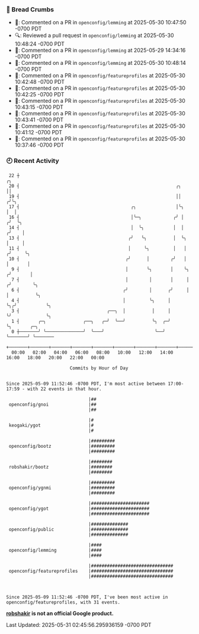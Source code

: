 ### 🍞 Bread Crumbs

 * 💬: Commented on a PR in  `openconfig/lemming` at 2025-05-30 10:47:50 -0700 PDT
 * 🔍: Reviewed a pull request in  `openconfig/lemming` at 2025-05-30 10:48:24 -0700 PDT
 * 💬: Commented on a PR in  `openconfig/lemming` at 2025-05-29 14:34:16 -0700 PDT
 * 💬: Commented on a PR in  `openconfig/lemming` at 2025-05-30 10:48:14 -0700 PDT
 * 💬: Commented on a PR in  `openconfig/featureprofiles` at 2025-05-30 10:42:48 -0700 PDT
 * 💬: Commented on a PR in  `openconfig/featureprofiles` at 2025-05-30 10:42:25 -0700 PDT
 * 💬: Commented on a PR in  `openconfig/featureprofiles` at 2025-05-30 10:43:15 -0700 PDT
 * 💬: Commented on a PR in  `openconfig/featureprofiles` at 2025-05-30 10:43:41 -0700 PDT
 * 💬: Commented on a PR in  `openconfig/featureprofiles` at 2025-05-30 10:41:12 -0700 PDT
 * 💬: Commented on a PR in  `openconfig/featureprofiles` at 2025-05-30 10:37:46 -0700 PDT

### 🕘 Recent Activity
```
 22 ┼                                                                        ╭╮
 20 ┤                                                           ╭╮           ││
 19 ┤                                                           ││          ╭╯╰╮
 17 ┤                                          ╭╮               │╰╮         │  │
 16 ┤                                          │╰─╮            ╭╯ │        ╭╯  ╰╮
 14 ┤                                          │  ╰╮           │  │       ╭╯    │
 13 ┤                                         ╭╯   ╰╮          │  ╰╮      │     │
 11 ┤                                         │     ╰╮         │   │     ╭╯     ╰╮
 10 ┤                                        ╭╯      │        ╭╯   │     │       │
  9 ┤                                        │       ╰╮       │    ╰╮   ╭╯       │
  7 ┤                                        │        │       │     │  ╭╯        ╰╮
  6 ┤                                       ╭╯        │      ╭╯     │  │          ╰╮
  4 ┤                                       │         ╰╮     │      ╰╮╭╯           ╰╮
  3 ┤                                 ╭──╮  │          │     │       ╰╯             ╰╮
  1 ┤       ╭─╮              ╭──╮   ╭─╯  ╰──╯          ╰╮  ╭─╯                       ╰╮       ╭─╮
  0 ┼───────╯ ╰──────────────╯  ╰───╯                   ╰──╯                          ╰───────╯ ╰───────
    +───────+───────+───────+───────+───────+───────+───────+───────+───────+───────+───────+───────+────
  00:00   02:00   04:00   06:00   08:00   10:00   12:00   14:00   16:00   18:00   20:00   22:00   00:00   

						Commits by Hour of Day


Since 2025-05-09 11:52:46 -0700 PDT, I'm most active between 17:00-17:59 - with 22 events in that hour.

```



```
                               |##
 openconfig/gnoi               |##
                               |##

                               |#
 keogaki/ygot                  |#
                               |#

                               |#########
 openconfig/bootz              |#########
                               |#########

                               |########
 robshakir/bootz               |########
                               |########

                               |#########
 openconfig/ygnmi              |#########
                               |#########

                               |######################
 openconfig/ygot               |######################
                               |######################

                               |##############
 openconfig/public             |##############
                               |##############

                               |####
 openconfig/lemming            |####
                               |####

                               |###############################
 openconfig/featureprofiles    |###############################
                               |###############################



Since 2025-05-09 11:52:46 -0700 PDT, I've been most active in openconfig/featureprofiles, with 31 events.

```
**[robshakir](mailto:robjs@google.com) is not an official Google product.**  


Last Updated: 2025-05-31 02:45:56.295936159 -0700 PDT
